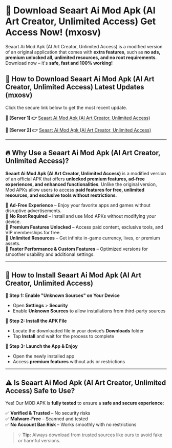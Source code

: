 # 🤖 Download Seaart Ai Mod Apk (AI Art Creator, Unlimited Access) Get Access Now! (mxosv)

Seaart Ai Mod Apk (AI Art Creator, Unlimited Access) is a modified version of an original application that comes with **extra features**, such as **no ads, premium unlocked all, unlimited resources, and no root requirements**. Download now – it's **safe, fast and 100% working!**

## **📱 How to Download Seaart Ai Mod Apk (AI Art Creator, Unlimited Access) Latest Updates (mxosv)**  
Click the secure link below to get the most recent update.  

 **📌 [Server 1] 👉** [Seaart Ai Mod Apk (AI Art Creator, Unlimited Access)](https://hapymods.com?title=Seaart+Ai+Mod+Apk+(AI+Art+Creator,+Unlimited+Access))

 **📌 [Server 2] 👉** [Seaart Ai Mod Apk (AI Art Creator, Unlimited Access)](https://hapymods.com?title=Seaart+Ai+Mod+Apk+(AI+Art+Creator,+Unlimited+Access))

---

## **🔥 Why Use a Seaart Ai Mod Apk (AI Art Creator, Unlimited Access)?**  

**Seaart Ai Mod Apk (AI Art Creator, Unlimited Access)** is a modified version of an official APK that offers **unlocked premium features, ad-free experiences, and enhanced functionalities**. Unlike the original version, Mod APKs allow users to access **paid features for free, unlimited resources, and exclusive tools without restrictions**.

🔽 **Ad-Free Experience** – Enjoy your favorite apps and games without disruptive advertisements.  
🔽 **No Root Required** – Install and use Mod APKs without modifying your device.  
🔽 **Premium Features Unlocked** – Access paid content, exclusive tools, and VIP memberships for free.  
🔽 **Unlimited Resources** – Get infinite in-game currency, lives, or premium assets.  
🔽 **Faster Performance & Custom Features** – Optimized versions for smoother usability and additional settings.  

---

## **🚀 How to Install Seaart Ai Mod Apk (AI Art Creator, Unlimited Access)**  

**🔹 Step 1:** **Enable "Unknown Sources" on Your Device**  
- Open **Settings** > **Security**  
- Enable **Unknown Sources** to allow installations from third-party sources  

**🔹 Step 2:** **Install the APK File**  
- Locate the downloaded file in your device’s **Downloads** folder  
- Tap **Install** and wait for the process to complete  

**🔹 Step 3:** **Launch the App & Enjoy**  
- Open the newly installed app  
- Access **premium features** without ads or restrictions  

---

## **⚠️ Is Seaart Ai Mod Apk (AI Art Creator, Unlimited Access) Safe to Use?**  

Yes! Our MOD APK is **fully tested** to ensure a **safe and secure experience**:

✅ **Verified & Trusted** – No security risks  
✅ **Malware-Free** – Scanned and tested  
✅ **No Account Ban Risk** – Works smoothly with no restrictions  

> 💡 **Tip:** Always download from trusted sources like ours to avoid fake or harmful versions.